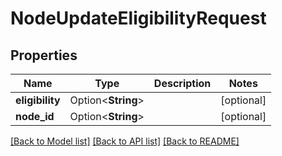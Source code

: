 # NodeUpdateEligibilityRequest

## Properties

| Name            | Type               | Description | Notes      |
| --------------- | ------------------ | ----------- | ---------- |
| **eligibility** | Option<**String**> |             | [optional] |
| **node_id**     | Option<**String**> |             | [optional] |

[[Back to Model list]](../README.md#documentation-for-models)
[[Back to API list]](../README.md#documentation-for-api-endpoints)
[[Back to README]](../README.md)

